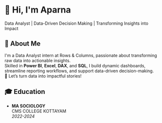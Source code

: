 # 👋 Hi, I'm Aparna 
 Data Analyst | Data-Driven Decision Making | Transforming Insights into Impact
## 🌟 About Me  
I'm a  Data Analyst intern  at Rows & Columns, passionate about transforming raw data into actionable insights.  
Skilled in **Power BI**, **Excel**, **DAX**, and **SQL**, I build dynamic dashboards, streamline reporting workflows, and support data-driven decision-making.    
🚀 Let’s turn data into impactful stories!
## 🎓 Education  
- **MA SOCIOLOGY**  
 CMS COLLEGE KOTTAYAM  
  *2022-2024*  
